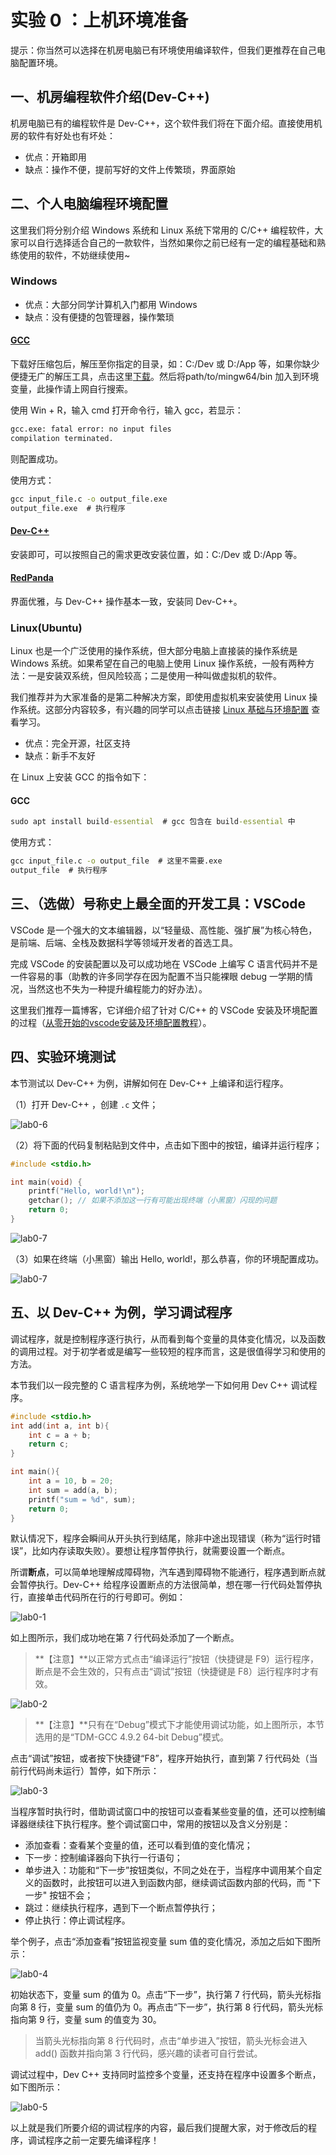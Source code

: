 # **实验 0 ：上机环境准备**



提示：你当然可以选择在机房电脑已有环境使用编译软件，但我们更推荐在自己电脑配置环境。



## **一、机房编程软件介绍(Dev-C++)**

机房电脑已有的编程软件是 Dev-C++，这个软件我们将在下面介绍。直接使用机房的软件有好处也有坏处：

- 优点：开箱即用
- 缺点：操作不便，提前写好的文件上传繁琐，界面原始

## **二、个人电脑编程环境配置**

这里我们将分别介绍 Windows 系统和 Linux 系统下常用的 C/C++ 编程软件，大家可以自行选择适合自己的一款软件，当然如果你之前已经有一定的编程基础和熟练使用的软件，不妨继续使用~

### **Windows**

- 优点：大部分同学计算机入门都用 Windows
- 缺点：没有便捷的包管理器，操作繁琐

#### [GCC](./assets/x86_64-15.2.0-release-mcf-seh-ucrt-rt_v13-rev0.7z)

下载好压缩包后，解压至你指定的目录，如：C:/Dev 或 D:/App 等，如果你缺少便捷无广的解压工具，点击这里[下载](./assets/7z2409-x64.exe)。然后将path/to/mingw64/bin 加入到环境变量，此操作请上网自行搜索。

使用 Win + R，输入 cmd 打开命令行，输入 gcc，若显示：

```cmd
gcc.exe: fatal error: no input files
compilation terminated.
```

则配置成功。



使用方式：

```cmd
gcc input_file.c -o output_file.exe
output_file.exe  # 执行程序
```



#### [Dev-C++](./assets/devcpp-5.1.1.0_64bit_setup.exe)

安装即可，可以按照自己的需求更改安装位置，如：C:/Dev 或 D:/App 等。



#### [RedPanda](./assets/RedPanda.C++.3.2.win64.MinGW64_11.4.Setup.exe)

界面优雅，与 Dev-C++ 操作基本一致，安装同 Dev-C++。



### **Linux(Ubuntu)**

Linux 也是一个广泛使用的操作系统，但大部分电脑上直接装的操作系统是 Windows 系统。如果希望在自己的电脑上使用 Linux 操作系统，一般有两种方法：一是安装双系统，但风险较高；二是使用一种叫做虚拟机的软件。



我们推荐并为大家准备的是第二种解决方案，即使用虚拟机来安装使用 Linux 操作系统。这部分内容较多，有兴趣的同学可以点击链接 [Linux 基础与环境配置](./assets/Linux基础与环境配置.pdf) 查看学习。

- 优点：完全开源，社区支持
- 缺点：新手不友好



在 Linux 上安装 GCC 的指令如下：

#### GCC

```cmd
sudo apt install build-essential  # gcc 包含在 build-essential 中
```



使用方式：

```cmd
gcc input_file.c -o output_file  # 这里不需要.exe
output_file  # 执行程序
```



## **三、（选做）号称史上最全面的开发工具：VSCode**

VSCode 是一个强大的文本编辑器，以“轻量级、高性能、强扩展”为核心特色，是前端、后端、全栈及数据科学等领域开发者的首选工具。



完成 VSCode 的安装配置以及可以成功地在 VSCode 上编写 C 语言代码并不是一件容易的事（助教的许多同学存在因为配置不当只能裸眼 debug 一学期的情况，当然这也不失为一种提升编程能力的好办法）。



这里我们推荐一篇博客，它详细介绍了针对 C/C++ 的 VSCode 安装及环境配置的过程（[从零开始的vscode安装及环境配置教程](https://www.cnblogs.com/lidabo/p/18347048)）。



## **四、实验环境测试**

本节测试以 Dev-C++ 为例，讲解如何在 Dev-C++ 上编译和运行程序。

（1）打开 Dev-C++ ，创建 `.c` 文件；

![lab0-6](./img/lab0-6.png)

（2）将下面的代码复制粘贴到文件中，点击如下图中的按钮，编译并运行程序；

```c
#include <stdio.h>

int main(void) {
	printf("Hello, world!\n");
	getchar(); // 如果不添加这一行有可能出现终端（小黑窗）闪现的问题
	return 0;
}
```

![lab0-7](./img/lab0-7.png)

（3）如果在终端（小黑窗）输出 Hello, world!，那么恭喜，你的环境配置成功。

![lab0-7](./img/lab0-8.png)



## **五、以 Dev-C++ 为例，学习调试程序**

调试程序，就是控制程序逐行执行，从而看到每个变量的具体变化情况，以及函数的调用过程。对于初学者或是编写一些较短的程序而言，这是很值得学习和使用的方法。



本节我们以一段完整的 C 语言程序为例，系统地学一下如何用 Dev C++ 调试程序。

```c
#include <stdio.h>
int add(int a, int b){
    int c = a + b;
    return c;
}

int main(){
    int a = 10, b = 20;
    int sum = add(a, b);
    printf("sum = %d", sum);
    return 0;
}
```



默认情况下，程序会瞬间从开头执行到结尾，除非中途出现错误（称为“运行时错误”，比如内存读取失败）。要想让程序暂停执行，就需要设置一个断点。



所谓**断点**，可以简单地理解成障碍物，汽车遇到障碍物不能通行，程序遇到断点就会暂停执行。Dev-C++ 给程序设置断点的方法很简单，想在哪一行代码处暂停执行，直接单击代码所在行的行号即可。例如：

![lab0-1](./img/lab0-1.gif)



如上图所示，我们成功地在第 7 行代码处添加了一个断点。

> **【注意】**以正常方式点击“编译运行”按钮（快捷键是 F9）运行程序，断点是不会生效的，只有点击“调试”按钮（快捷键是 F8）运行程序时才有效。

![lab0-2](./img/lab0-2.gif)



> **【注意】**只有在“Debug”模式下才能使用调试功能，如上图所示，本节选用的是“TDM-GCC 4.9.2 64-bit Debug”模式。

点击“调试”按钮，或者按下快捷键“F8”，程序开始执行，直到第 7 行代码处（当前行代码尚未运行）暂停，如下所示：

![lab0-3](./img/lab0-3.gif)



当程序暂时执行时，借助调试窗口中的按钮可以查看某些变量的值，还可以控制编译器继续往下执行程序。整个调试窗口中，常用的按钮以及含义分别是：

- 添加查看：查看某个变量的值，还可以看到值的变化情况；
- 下一步：控制编译器向下执行一行语句；
- 单步进入：功能和“下一步”按钮类似，不同之处在于，当程序中调用某个自定义的函数时，此按钮可以进入到函数内部，继续调试函数内部的代码，而 "下一步" 按钮不会；
- 跳过：继续执行程序，遇到下一个断点暂停执行；
- 停止执行：停止调试程序。

举个例子，点击“添加查看”按钮监视变量 sum 值的变化情况，添加之后如下图所示：

![lab0-4](./img/lab0-4.gif)



初始状态下，变量 sum 的值为 0。点击“下一步”，执行第 7 行代码，箭头光标指向第 8 行，变量 sum 的值仍为 0。再点击“下一步”，执行第 8 行代码，箭头光标指向第 9 行，变量 sum 的值变为 30。

> 当箭头光标指向第 8 行代码时，点击“单步进入”按钮，箭头光标会进入 add() 函数并指向第 3 行代码，感兴趣的读者可自行尝试。



调试过程中，Dev C++ 支持同时监控多个变量，还支持在程序中设置多个断点，如下图所示：

![lab0-5](./img/lab0-5.gif)



以上就是我们所要介绍的调试程序的内容，最后我们提醒大家，对于修改后的程序，调试程序之前一定要先编译程序！